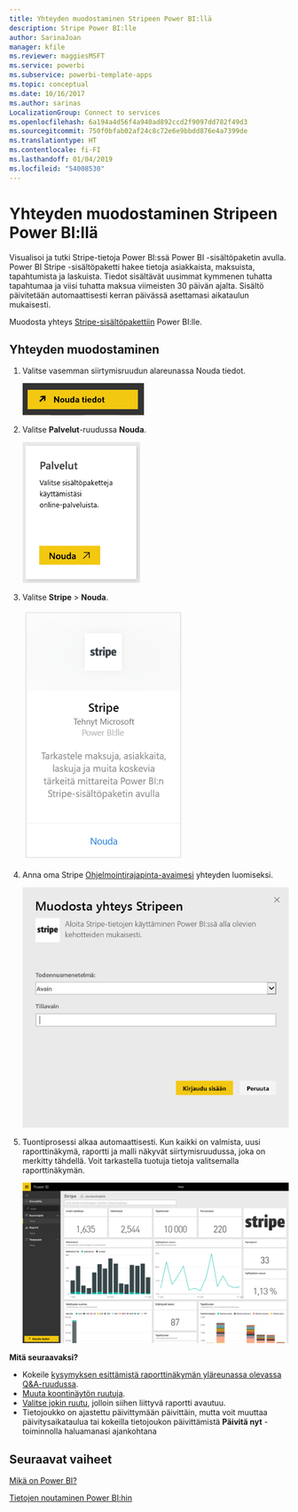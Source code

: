 ```yaml
---
title: Yhteyden muodostaminen Stripeen Power BI:llä
description: Stripe Power BI:lle
author: SarinaJoan
manager: kfile
ms.reviewer: maggiesMSFT
ms.service: powerbi
ms.subservice: powerbi-template-apps
ms.topic: conceptual
ms.date: 10/16/2017
ms.author: sarinas
LocalizationGroup: Connect to services
ms.openlocfilehash: 6a194a4d56f4a940ad892ccd2f9097dd782f49d3
ms.sourcegitcommit: 750f0bfab02af24c8c72e6e9bbdd876e4a7399de
ms.translationtype: HT
ms.contentlocale: fi-FI
ms.lasthandoff: 01/04/2019
ms.locfileid: "54008530"
---
```

# <a name="connect-to-stripe-with-power-bi"></a>Yhteyden muodostaminen Stripeen Power BI:llä
Visualisoi ja tutki Stripe-tietoja Power BI:ssä Power BI -sisältöpaketin avulla. Power BI Stripe -sisältöpaketti hakee tietoja asiakkaista, maksuista, tapahtumista ja laskuista. Tiedot sisältävät uusimmat kymmenen tuhatta tapahtumaa ja viisi tuhatta maksua viimeisten 30 päivän ajalta. Sisältö päivitetään automaattisesti kerran päivässä asettamasi aikataulun mukaisesti. 

Muodosta yhteys [Stripe-sisältöpakettiin](https://app.powerbi.com/getdata/services/stripe) Power BI:lle.

## <a name="how-to-connect"></a>Yhteyden muodostaminen
1. Valitse vasemman siirtymisruudun alareunassa Nouda tiedot.  
   
    ![](media/service-connect-to-stripe/getdata.png)
2. Valitse **Palvelut**-ruudussa **Nouda**.  
   
    ![](media/service-connect-to-stripe/services.png)  
3. Valitse **Stripe** &gt; **Nouda**.  
   
    ![](media/service-connect-to-stripe/stripe.png)  
4. Anna oma Stripe [Ohjelmointirajapinta-avaimesi](https://dashboard.stripe.com/account/apikeys) yhteyden luomiseksi.  
   
    ![](media/service-connect-to-stripe/creds.png)
5. Tuontiprosessi alkaa automaattisesti. Kun kaikki on valmista, uusi raporttinäkymä, raportti ja malli näkyvät siirtymisruudussa, joka on merkitty tähdellä. Voit tarkastella tuotuja tietoja valitsemalla raporttinäkymän.
   
    ![](media/service-connect-to-stripe/dashboard.png)

**Mitä seuraavaksi?**

* Kokeile [kysymyksen esittämistä raporttinäkymän yläreunassa olevassa Q&A-ruudussa](consumer/end-user-q-and-a.md).
* [Muuta koontinäytön ruutuja](service-dashboard-edit-tile.md).
* [Valitse jokin ruutu](consumer/end-user-tiles.md), jolloin siihen liittyvä raportti avautuu.
* Tietojoukko on ajastettu päivittymään päivittäin, mutta voit muuttaa päivitysaikataulua tai kokeilla tietojoukon päivittämistä **Päivitä nyt** -toiminnolla haluamanasi ajankohtana

## <a name="next-steps"></a>Seuraavat vaiheet
[Mikä on Power BI?](power-bi-overview.md)

[Tietojen noutaminen Power BI:hin](service-get-data.md)

